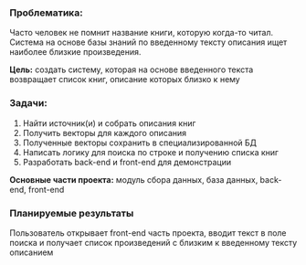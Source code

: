 ### Проблематика:
Часто человек не помнит название книги, которую когда-то читал. Система на основе базы знаний по введенному тексту описания ищет наиболее близкие произведения.

**Цель:** создать систему, которая на основе введенного текста возвращает список книг, описание которых близко к нему

### Задачи:
1. Найти источник(и) и собрать описания книг
2. Получить векторы для каждого описания
3. Полученные векторы сохранить в специализированной БД
4. Написать логику для поиска по строке и получению списка книг
5. Разработать back-end и front-end для демонстрации

**Основные части проекта:** модуль сбора данных, база данных, back-end, front-end

### Планируемые результаты
Пользователь открывает front-end часть проекта, вводит текст в поле поиска и получает список произведений с близким к введенному тексту описанием
